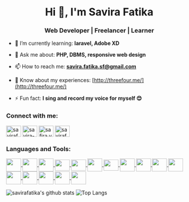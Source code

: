 <h1 align="center">Hi 👋, I'm Savira Fatika</h1>
<h3 align="center">Web Developer | Freelancer | Learner</h3>

- 🌱 I’m currently learning: **laravel, Adobe XD**

- 💬 Ask me about: **PHP, DBMS, responsive web design**

- 📫 How to reach me: **savira.fatika.sf@gmail.com**

- 📄 Know about my experiences: [http://threefour.me/](http://threefour.me/)

- ⚡ Fun fact: **I sing and record my voice for myself &#128522;**

<h3 align="left">Connect with me:</h3>
<p align="left">
<a href="https://codepen.io/savirafatika" target="blank"><img align="center" src="https://cdn.jsdelivr.net/npm/simple-icons@3.0.1/icons/codepen.svg" alt="savirafatika" height="30" width="40" /></a>
<a href="https://linkedin.com/in/savira-fatika" target="blank"><img align="center" src="https://cdn.jsdelivr.net/npm/simple-icons@3.0.1/icons/linkedin.svg" alt="savira-fatika" height="30" width="40" /></a>
<a href="https://fb.com/safira.vatika" target="blank"><img align="center" src="https://cdn.jsdelivr.net/npm/simple-icons@3.0.1/icons/facebook.svg" alt="safira.vatika" height="30" width="40" /></a>
<a href="https://instagram.com/savirafatika" target="blank"><img align="center" src="https://cdn.jsdelivr.net/npm/simple-icons@3.0.1/icons/instagram.svg" alt="savirafatika" height="30" width="40" /></a>
</p>

<h3 align="left">Languages and Tools:</h3>
<p align="left"> 
  <a href="https://www.w3.org/html/" target="_blank"> <img align="center" src="https://upload.wikimedia.org/wikipedia/commons/thumb/8/80/HTML5_logo_resized.svg/1200px-HTML5_logo_resized.svg.png" height="35" width="40" /> </a> 
  <a href="https://developer.mozilla.org/en-US/docs/Web/JavaScript" target="_blank"> <img align="center" src="https://www.freepnglogos.com/uploads/javascript-png/javascript-vector-logo-yellow-png-transparent-javascript-vector-12.png" height="35" width="40" /> </a> 
  <a href="https://www.w3schools.com/css/" target="_blank"> <img align="center" src="https://upload.wikimedia.org/wikipedia/commons/thumb/d/d5/CSS3_logo_and_wordmark.svg/1200px-CSS3_logo_and_wordmark.svg.png" height="35" width="40" /> </a> 
  <a href="https://www.php.net" target="_blank"> <img align="center" src="https://lh3.googleusercontent.com/proxy/Cn1i-EVktTMb4uVJa847uEyy9DJBjVRCHbRKJv62vQvtZpOuKq02u6RziBzjl12cdnZ_5RQasOQ_chHQc9U4_w" height="30" width="40" /> </a> 
  <a href="https://www.mysql.com/" target="_blank"> <img align="center" src="https://www.freepnglogos.com/uploads/logo-mysql-png/logo-mysql-mysql-and-moodle-elearningworld-5.png" height="30" width="40" /> </a>  
  <a href="https://getbootstrap.com" target="_blank"> <img align="center" src="https://avatars1.githubusercontent.com/u/2918581?s=200&v=4" height="35" width="40" /> </a> 
  <a href="https://materializecss.com/" target="_blank"> <img align="center" src="https://www.nicepng.com/png/full/169-1696332_materialize-logo-materialize-css-logo.png" height="30" width="40" /> </a> 
  <a href="https://sass-lang.com" target="_blank"> <img align="center" src="https://sass-lang.com/assets/img/styleguide/color-1c4aab2b.png" height="35" width="40" /> </a> 
  <a href="https://codeigniter.com" target="_blank"> <img align="center" src="https://cdn.iconscout.com/icon/free/png-512/codeigniter-4-1175201.png" height="35" width="40" /> </a> 
  <a href="https://laravel.com/" target="_blank"> <img align="center" src="https://upload.wikimedia.org/wikipedia/commons/thumb/9/9a/Laravel.svg/1200px-Laravel.svg.png" height="35" width="40" /> </a>  
  <a href="https://reactjs.org/" target="_blank"> <img align="center" src="https://applover.com/wp-content/uploads/2020/01/iconfinder_React.js_logo_1174949.png" height="35" width="40" /> </a> 
  <a href="https://postman.com" target="_blank"> <img align="center" src="https://user-images.githubusercontent.com/7853266/44114706-9c72dd08-9fd1-11e8-8d9d-6d9d651c75ad.png" height="35" width="40" /> </a> 
  <a href="https://git-scm.com/" target="_blank"> <img align="center" src="https://www.vectorlogo.zone/logos/git-scm/git-scm-icon.svg" height="35" width="40" /> </a> 
  <a href="https://www.photoshop.com/en" target="_blank"> <img align="center" src="https://upload.wikimedia.org/wikipedia/commons/thumb/a/af/Adobe_Photoshop_CC_icon.svg/1200px-Adobe_Photoshop_CC_icon.svg.png" height="35" width="40" /> </a>
  <a href="https://www.adobe.com/in/products/illustrator.html" target="_blank"> <img align="center" src="https://upload.wikimedia.org/wikipedia/commons/thumb/f/fb/Adobe_Illustrator_CC_icon.svg/1200px-Adobe_Illustrator_CC_icon.svg.png" height="35" width="40" /> </a>
  <a href="https://www.adobe.com/products/xd.html" target="_blank"> <img align="center" src="https://upload.wikimedia.org/wikipedia/commons/thumb/c/c2/Adobe_XD_CC_icon.svg/1051px-Adobe_XD_CC_icon.svg.png" height="35" width="40" /> </a>
</p>

![savirafatika's github stats](https://github-readme-stats.vercel.app/api?username=savirafatika&hide=prs&show_icons=true&hide_border=true&title_color=000)
![Top Langs](https://github-readme-stats.vercel.app/api/top-langs/?username=savirafatika&layout=compact&hide_border=true)
